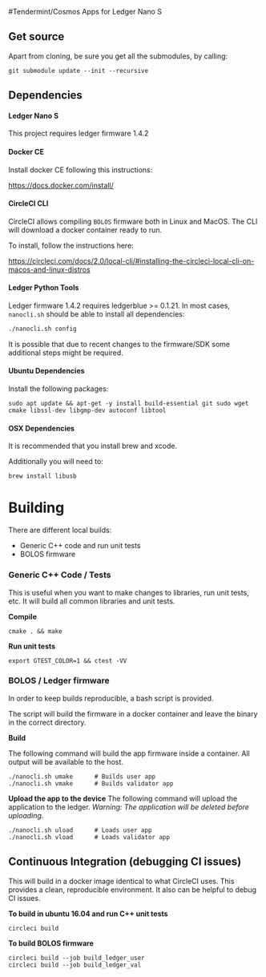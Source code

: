 #Tendermint/Cosmos Apps for Ledger Nano S

## Get source
Apart from cloning, be sure you get all the submodules, by calling:
```
git submodule update --init --recursive
```

## Dependencies

#### Ledger Nano S

This project requires ledger firmware 1.4.2

#### Docker CE

Install docker CE following this instructions:

https://docs.docker.com/install/

#### CircleCI CLI

CircleCI allows compiling `BOLOS` firmware both in Linux and MacOS. The CLI will download a docker container ready to run.

To install, follow the instructions here:

https://circleci.com/docs/2.0/local-cli/#installing-the-circleci-local-cli-on-macos-and-linux-distros

#### Ledger Python Tools

Ledger firmware 1.4.2 requires ledgerblue >= 0.1.21. In most cases, `nanocli.sh` should be able to install all dependencies: 

```bash
./nanocli.sh config
```
It is possible that due to recent changes to the firmware/SDK some additional steps might be required.

#### Ubuntu Dependencies
Install the following packages:
```
sudo apt update && apt-get -y install build-essential git sudo wget cmake libssl-dev libgmp-dev autoconf libtool
```

#### OSX Dependencies
It is recommended that you install brew and xcode. 

Additionally you will need to:


```
brew install libusb
```
# Building
There are different local builds:

 - Generic C++ code and run unit tests
 - BOLOS firmware

### Generic C++ Code / Tests

This is useful when you want to make changes to libraries, run unit tests, etc. It will build all common libraries and unit tests.

**Compile**
```
cmake . && make
```
**Run unit tests**
```
export GTEST_COLOR=1 && ctest -VV
```

### BOLOS / Ledger firmware
In order to keep builds reproducible, a bash script is provided.

The script will build the firmware in a docker container and leave the binary in the correct directory.

**Build**

The following command will build the app firmware inside a container. All output will be available to the host.
```
./nanocli.sh umake      # Builds user app
./nanocli.sh vmake      # Builds validator app
```

**Upload the app to the device**
The following command will upload the application to the ledger. _Warning: The application will be deleted before uploading._
```
./nanocli.sh uload      # Loads user app
./nanocli.sh vload      # Loads validator app
```

## Continuous Integration (debugging CI issues)
This will build in a docker image identical to what CircleCI uses. This provides a clean, reproducible environment. It also can be helpful to debug CI issues.

**To build in ubuntu 16.04 and run C++ unit tests**
```
circleci build
```

**To build BOLOS firmware**
```
circleci build --job build_ledger_user
circleci build --job build_ledger_val
```
